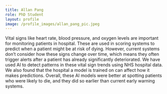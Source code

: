 ```yaml
---
title: Allan Pang
role: PhD Student
layout: profile
image: /profile_images/allan_pang_pic.jpeg
---
```


Vital signs like heart rate, blood pressure, and oxygen levels are important for monitoring patients in hospital. These are used in scoring systems to predict when a patient might be at risk of dying. However, current systems don’t consider how these signs change over time, which means they often trigger alerts after a patient has already significantly deteriorated.  We have used AI to detect patterns in these vital sign trends using NHS hospital data. We also found that the hospital a model is trained on can affect how it makes predictions. Overall, these AI models were better at spotting patients who were likely to die, and they did so earlier than current early warning systems.

